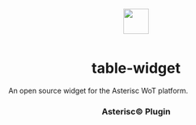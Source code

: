 <div align="center">
  <a href="https://asterisc.io" target="_blank" >
    <img height="50" src="src/src/assets/icon.svg" style="margin: 12px 0px">
  </a>

  <h1>table-widget</h1>
</div>

An open source widget for the Asterisc WoT platform.

<div align="center">
  <h3>Asterisc© Plugin</h3>
</div>
